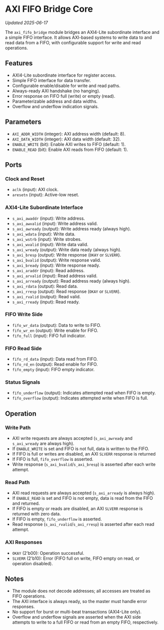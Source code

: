 # AXI FIFO Bridge Core
*Updated 2025-06-17*

The `axi_fifo_bridge` module bridges an AXI4-Lite subordinate interface and a simple FIFO interface. It allows AXI-based systems to write data to and read data from a FIFO, with configurable support for write and read operations.

## Features

- AXI4-Lite subordinate interface for register access.
- Simple FIFO interface for data transfer.
- Configurable enable/disable for write and read paths.
- Always-ready AXI handshake (no hanging).
- Error response on FIFO full (write) or empty (read).
- Parameterizable address and data widths.
- Overflow and underflow indication signals.

## Parameters

- `AXI_ADDR_WIDTH` (integer): AXI address width (default: 8).
- `AXI_DATA_WIDTH` (integer): AXI data width (default: 32).
- `ENABLE_WRITE` (bit): Enable AXI writes to FIFO (default: 1).
- `ENABLE_READ` (bit): Enable AXI reads from FIFO (default: 1).

## Ports

### Clock and Reset

- `aclk` (input): AXI clock.
- `aresetn` (input): Active-low reset.

### AXI4-Lite Subordinate Interface

- `s_axi_awaddr` (input): Write address.
- `s_axi_awvalid` (input): Write address valid.
- `s_axi_awready` (output): Write address ready (always high).
- `s_axi_wdata` (input): Write data.
- `s_axi_wstrb` (input): Write strobes.
- `s_axi_wvalid` (input): Write data valid.
- `s_axi_wready` (output): Write data ready (always high).
- `s_axi_bresp` (output): Write response (`OKAY` or `SLVERR`).
- `s_axi_bvalid` (output): Write response valid.
- `s_axi_bready` (input): Write response ready.
- `s_axi_araddr` (input): Read address.
- `s_axi_arvalid` (input): Read address valid.
- `s_axi_arready` (output): Read address ready (always high).
- `s_axi_rdata` (output): Read data.
- `s_axi_rresp` (output): Read response (`OKAY` or `SLVERR`).
- `s_axi_rvalid` (output): Read valid.
- `s_axi_rready` (input): Read ready.

### FIFO Write Side

- `fifo_wr_data` (output): Data to write to FIFO.
- `fifo_wr_en` (output): Write enable for FIFO.
- `fifo_full` (input): FIFO full indicator.

### FIFO Read Side

- `fifo_rd_data` (input): Data read from FIFO.
- `fifo_rd_en` (output): Read enable for FIFO.
- `fifo_empty` (input): FIFO empty indicator.

### Status Signals

- `fifo_underflow` (output): Indicates attempted read when FIFO is empty.
- `fifo_overflow` (output): Indicates attempted write when FIFO is full.

## Operation

### Write Path

- AXI write requests are always accepted (`s_axi_awready` and `s_axi_wready` are always high).
- If `ENABLE_WRITE` is set and FIFO is not full, data is written to the FIFO.
- If FIFO is full or writes are disabled, an AXI `SLVERR` response is returned
- If FIFO is full, `fifo_overflow` is asserted.
- Write response (`s_axi_bvalid`/`s_axi_bresp`) is asserted after each write attempt.

### Read Path

- AXI read requests are always accepted (`s_axi_arready` is always high).
- If `ENABLE_READ` is set and FIFO is not empty, data is read from the FIFO and returned.
- If FIFO is empty or reads are disabled, an AXI `SLVERR` response is returned with zero data.
- If FIFO is empty, `fifo_underflow` is asserted.
- Read response (`s_axi_rvalid`/`s_axi_rresp`) is asserted after each read attempt.

### AXI Responses

- `OKAY` (2'b00): Operation successful.
- `SLVERR` (2'b10): Error (FIFO full on write, FIFO empty on read, or operation disabled).

## Notes

- The module does not decode addresses; all accesses are treated as FIFO operations.
- The AXI interface is always ready, so the master must handle error responses.
- No support for burst or multi-beat transactions (AXI4-Lite only).
- Overflow and underflow signals are asserted when the AXI side attempts to write to a full FIFO or read from an empty FIFO, respectively.
